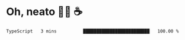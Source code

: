 # Oh, neato 🧑‍💻 ☕

<!--START_SECTION:waka-->

```txt
TypeScript   3 mins          █████████████████████████   100.00 %
```

<!--END_SECTION:waka-->

